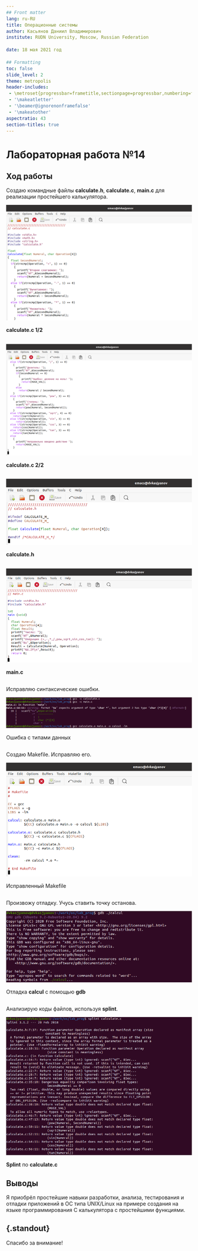 ```yaml
---
## Front matter
lang: ru-RU
title: Операционные системы 
author: Касьянов Даниил Владимирович
institute: RUDN University, Moscow, Russian Federation

date: 18 мая 2021 год

## Formatting
toc: false
slide_level: 2
theme: metropolis
header-includes: 
 - \metroset{progressbar=frametitle,sectionpage=progressbar,numbering=fraction}
 - '\makeatletter'
 - '\beamer@ignorenonframefalse'
 - '\makeatother'
aspectratio: 43
section-titles: true
---
```


# Лабораторная работа №14

## Ход работы

Создаю командные файлы **calculate.h**, **calculate.c**, **main.c** для реализации простейшего калькулятора.

![](image14/4.png)

**calculate.c 1/2**

##

![](image14/5.png)

**calculate.c 2/2**

##

![](image14/7.png)

**calculate.h**

##

![](image14/9.png)

**main.c**

## 

Исправляю синтаксические ошибки.

![](image14/10.png)

Ошибка с типами данных

##

Создаю Makefile. Исправляю его.

![](image14/15.png)

Исправленный Makefile

##

Произвожу отладку. Учусь ставить точку останова.

![](image14/18.png)

Отладка **calcul** с помощью **gdb**

##

Анализирую коды файлов, используя **splint**.

![](image14/29.png)

**Splint** по **calculate.c**


## Выводы

Я приобрёл простейшие навыки разработки, анализа, тестирования и отладки приложений в ОС типа UNIX/Linux на примере создания на языке программирования С калькулятора с простейшими функциями.

## {.standout}

Спасибо за внимание!
